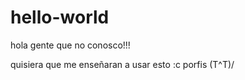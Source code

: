 # hello-world
 
 hola gente que no conosco!!!

quisiera que me enseñaran a usar esto :c porfis  \(T^T)/
